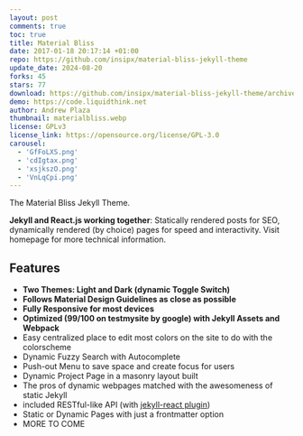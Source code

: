 ```yaml
---
layout: post
comments: true
toc: true
title: Material Bliss
date: 2017-01-18 20:17:14 +01:00
repo: https://github.com/insipx/material-bliss-jekyll-theme
update_date: 2024-08-20
forks: 45
stars: 77
download: https://github.com/insipx/material-bliss-jekyll-theme/archive/master.zip
demo: https://code.liquidthink.net
author: Andrew Plaza
thumbnail: materialbliss.webp
license: GPLv3
license_link: https://opensource.org/license/GPL-3.0
carousel:
  - 'GfFoLXS.png'
  - 'cdIgtax.png'
  - 'xsjkszO.png'
  - 'VnLqCpi.png'
---
```


The Material Bliss Jekyll Theme.

**Jekyll and React.js working together**: Statically rendered posts for SEO, dynamically rendered (by choice) pages for speed and interactivity. Visit homepage for more technical information.

## Features

* **Two Themes: Light and Dark (dynamic Toggle Switch)**
* **Follows Material Design Guidelines as close as possible**
* **Fully Responsive for most devices**
* **Optimized (99/100 on testmysite by google) with Jekyll Assets and Webpack**
* Easy centralized place to edit most colors on the site to do with the colorscheme
* Dynamic Fuzzy Search with Autocomplete
* Push-out Menu to save space and create focus for users
* Dynamic Project Page in a masonry layout built
* The pros of dynamic webpages matched with the awesomeness of static Jekyll
* included RESTful-like API (with [jekyll-react plugin](https://github.com/insipx/Jekyll-React))
* Static or Dynamic Pages with just a frontmatter option
* MORE TO COME
